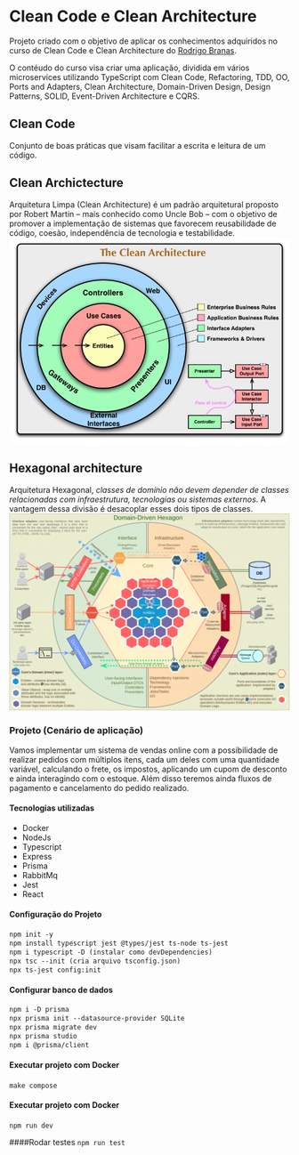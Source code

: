 # Clean Code e Clean Architecture

Projeto criado com o objetivo de aplicar os conhecimentos adquiridos no curso de Clean Code e Clean Architecture do [Rodrigo Branas](https://app.branas.io/public/products).

O contéudo do curso visa criar uma aplicação, dividida em vários microservices utilizando TypeScript com Clean Code, Refactoring, TDD, OO, Ports and Adapters, Clean Architecture, Domain-Driven Design, Design Patterns, SOLID, Event-Driven Architecture e CQRS.

## Clean Code

Conjunto de boas práticas que visam facilitar a escrita e leitura de um código.

## Clean Archictecture

Arquitetura Limpa (Clean Architecture) é um padrão arquitetural proposto por Robert Martin – mais conhecido como Uncle Bob – com o objetivo de promover a implementação de sistemas que favorecem reusabilidade de código, coesão, independência de tecnologia e testabilidade.
![Clean Architecture](https://github.com/victorcarlosgf/clean_code-clean_architecture/blob/main/resources/CleanArchitecture.jpg)

## Hexagonal architecture

Arquitetura Hexagonal, *classes de domínio não devem depender de classes relacionadas com infraestrutura, tecnologias ou sistemas externos*. A vantagem dessa divisão é desacoplar esses dois tipos de classes.
![Hexagonal architecture](https://github.com/victorcarlosgf/clean_code-clean_architecture/blob/main/resources/Arquitetura-Hexagonal-PECA-2-1-1024x721.png)

### Projeto (Cenário de aplicação)

Vamos implementar um sistema de vendas online com a possibilidade de realizar pedidos com múltiplos itens, 
cada um deles com uma quantidade variável, calculando o frete, os impostos, aplicando um cupom de desconto 
e ainda interagindo com o estoque. Além disso teremos ainda fluxos de pagamento e cancelamento do pedido realizado.

#### Tecnologias utilizadas
* Docker
* NodeJs
* Typescript
* Express
* Prisma
* RabbitMq
* Jest
* React

#### Configuração do Projeto
```
npm init -y
npm install typescript jest @types/jest ts-node ts-jest
npm i typescript -D (instalar como devDependencies)
npx tsc --init (cria arquivo tsconfig.json)
npx ts-jest config:init
```

#### Configurar banco de dados
```
npm i -D prisma
npx prisma init --datasource-provider SQLite
npx prisma migrate dev
npx prisma studio
npm i @prisma/client
```

#### Executar projeto com Docker
`make compose`

#### Executar projeto com Docker
`npm run dev`

####Rodar testes
`npm run test`